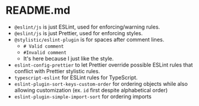 # README.md

- `@eslint/js` is just ESLint, used for enforcing/warning rules.
- `@eslint/js` is just Prettier, used for enforcing styles.
- `@stylistic/eslint-plugin` is for spaces after comment lines.
  - `# Valid comment`
  - `#Invalid comment`
  - It's here because I just like the style.
- `eslint-config-prettier` to let Prettier override possible ESLint rules that
  conflict with Prettier stylistic rules.
- `typescript-eslint` for ESLint rules for TypeScript.
- `eslint-plugin-sort-keys-custom-order` for ordering objects while also
  allowing customization (ex. `id` first despite alphabetical order)
- `eslint-plugin-simple-import-sort` for ordering imports
